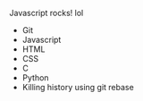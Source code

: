 Javascript rocks!
lol
* Git
* Javascript
* HTML
* CSS
* C
* Python
* Killing history using git rebase
